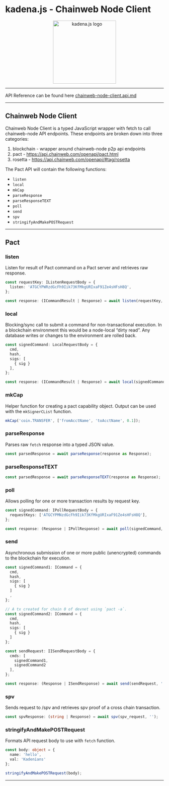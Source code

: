 # kadena.js - Chainweb Node Client

<p align="center">
  <picture>
    <source srcset="https://github.com/kadena-community/kadena.js/raw/master/common/images/Kadena.JS_logo-white.png" media="(prefers-color-scheme: dark)"/>
    <img src="https://github.com/kadena-community/kadena.js/raw/master/common/images/Kadena.JS_logo-black.png" width="200" alt="kadena.js logo" />
  </picture>
</p>
<hr>

API Reference can be found here [chainweb-node-client.api.md](https://github.com/kadena-community/kadena.js/tree/master/packages/libs/chainweb-node-client/etc/chainweb-node-client.api.md)
<hr>

## Chainweb Node Client

Chainweb Node Client is a typed JavaScript wrapper with fetch to call chainweb-node API endpoints.
These endpoints are broken down into three categories:
1. blockchain - wrapper around chainweb-node p2p api endpoints
2. pact - https://api.chainweb.com/openapi/pact.html
3. rosetta - https://api.chainweb.com/openapi/#tag/rosetta



The Pact API will contain the following functions:
- `listen`
- `local`
- `mkCap`
- `parseResponse`
- `parseResponseTEXT`
- `poll`
- `send`
- `spv`
- `stringifyAndMakePOSTRequest`

<hr>

## Pact

### listen
Listen for result of Pact command on a Pact server and retrieves raw response.

```ts
const requestKey: IListenRequestBody = {
  listen: 'ATGCYPWRzdGcFh9Iik73KfMkgURIxaF91Ze4sHFsH8Q',
};

const response: (ICommandResult | Response) = await listen(requestKey, '');
```

### local
Blocking/sync call to submit a command for non-transactional execution.
In a blockchain environment this would be a node-local “dirty read”.
Any database writes or changes to the environment are rolled back.

```ts
const signedCommand: LocalRequestBody = {
  cmd,
  hash,
  sigs: [
    { sig }
  ],
};

const response: (ICommandResult | Response) = await local(signedCommand, '');
```


### mkCap
Helper function for creating a pact capability object.
Output can be used with the `mkSignerCList` function.

```ts
mkCap('coin.TRANSFER', ['fromAcctName', 'toAcctName', 0.1]);
```

### parseResponse
Parses raw `fetch` response into a typed JSON value.

```ts
const parsedResponse = await parseResponse(response as Response);
```


### parseResponseTEXT
```ts
const parsedResponse = await parseResponseTEXT(response as Response);

```

### poll
Allows polling for one or more transaction results by request key.

```ts
const signedCommand: IPollRequestBody = {
  requestKeys: ['ATGCYPMNzdGcFh9Iik73KfMkgURIxaF91Ze4sHFsH8Q'],
};

const response: (Response | IPollResponse) = await poll(signedCommand, '');

```

### send 
Asynchronous submission of one or more public (unencrypted) commands to the blockchain for execution.
```ts
const signedCommand1: ICommand = {
  cmd,
  hash,
  sigs: [
    { sig }
  ]
  ,
};

// A tx created for chain 0 of devnet using `pact -a`.
const signedCommand2: ICommand = {
  cmd,
  hash,
  sigs: [
    { sig }
  ]
};

const sendRequest: IISendRequestBody = {
  cmds: [
    signedCommand1, 
    signedCommand2
  ],
};

const response: (Response | ISendResponse) = await send(sendRequest, '');
```

### spv
Sends request to /spv and retrieves spv proof of a cross chain transaction.

```ts
const spvResponse: (string | Response) = await spv(spv_request, '');
```

### stringifyAndMakePOSTRequest
Formats API request body to use with `fetch` function.

```ts
const body: object = { 
  name: 'hello', 
  val: 'Kadenians' 
};

stringifyAndMakePOSTRequest(body);
```

<hr>
